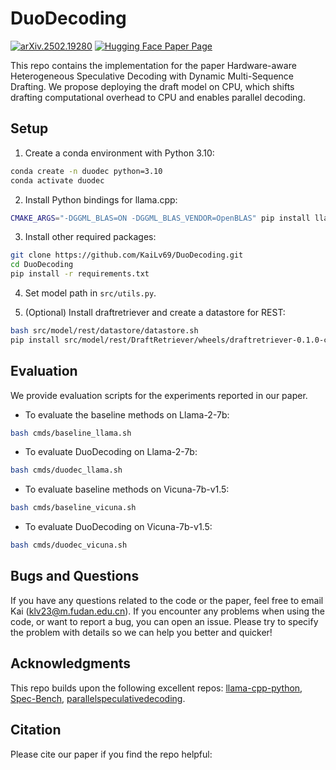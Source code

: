 # DuoDecoding
[![arXiv.2502.19280](https://img.shields.io/badge/arXiv-2502.19280-red)](https://arxiv.org/abs/2502.19279) [![Hugging Face Paper Page](https://img.shields.io/badge/🤗%20Paper%20Page-2502.19279-yellow)](https://huggingface.co/papers/2502.19279)

This repo contains the implementation for the paper Hardware-aware Heterogeneous Speculative Decoding with Dynamic Multi-Sequence Drafting. We propose deploying the draft model on CPU, which shifts drafting computational overhead to CPU and enables parallel decoding.

## Setup

1. Create a conda environment with Python 3.10:

```sh
conda create -n duodec python=3.10
conda activate duodec
```

2. Install Python bindings for llama.cpp:
```sh
CMAKE_ARGS="-DGGML_BLAS=ON -DGGML_BLAS_VENDOR=OpenBLAS" pip install llama-cpp-python
```


3. Install other required packages:
```sh
git clone https://github.com/KaiLv69/DuoDecoding.git
cd DuoDecoding
pip install -r requirements.txt
```

4. Set model path in `src/utils.py`.

5. (Optional) Install draftretriever and create a datastore for REST:
```sh
bash src/model/rest/datastore/datastore.sh
pip install src/model/rest/DraftRetriever/wheels/draftretriever-0.1.0-cp310-cp310-manylinux_2_34_x86_64.whl
```

## Evaluation
We provide evaluation scripts for the experiments reported in our paper.
- To evaluate the baseline methods on Llama-2-7b:
```sh
bash cmds/baseline_llama.sh
```
- To evaluate DuoDecoding on Llama-2-7b:
```sh
bash cmds/duodec_llama.sh
```
- To evaluate baseline methods on Vicuna-7b-v1.5:
```sh
bash cmds/baseline_vicuna.sh
```
- To evaluate DuoDecoding on Vicuna-7b-v1.5:
```sh
bash cmds/duodec_vicuna.sh
```


## Bugs and Questions
If you have any questions related to the code or the paper, feel free to email Kai (klv23@m.fudan.edu.cn). If you encounter any problems when using the code, or want to report a bug, you can open an issue. Please try to specify the problem with details so we can help you better and quicker!


## Acknowledgments

This repo builds upon the following excellent repos: [llama-cpp-python](https://github.com/abetlen/llama-cpp-python), [Spec-Bench](https://github.com/hemingkx/Spec-Bench), [parallelspeculativedecoding](https://github.com/smart-lty/parallelspeculativedecoding).

## Citation
Please cite our paper if you find the repo helpful:
```bibtex

```